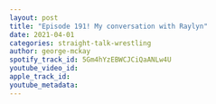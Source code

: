 ```yaml
---
layout: post
title: "Episode 191! My conversation with Raylyn"
date: 2021-04-01
categories: straight-talk-wrestling
author: george-mckay
spotify_track_id: 5Gm4hYzEBWCJCiQaANLw4U
youtube_video_id: 
apple_track_id: 
youtube_metadata: 
---
```

